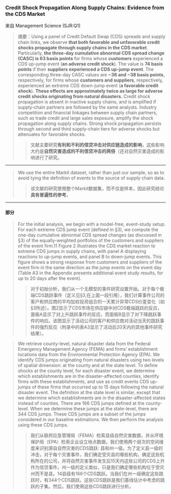 ### Credit Shock Propagation Along Supply Chains: Evidence from the CDS Market
来自 Management Science (SJR:Q1)

>  摘要：Using a panel of Credit Default Swap (CDS) spreads and supply chain links, we observe **that both favorable and unfavorable credit shocks propagate through supply chains in the CDS market**. Particularly, **the three-day cumulative abnormal CDS spread change (CASC) is 63 basis points** for firms whose **customers** experienced a CDS up-jump event (**an adverse credit shock**). The value is **74 basis points** if their **suppliers experienced a CDS up-jump event**. The corresponding three-day CASC values are **−36 and −38 basis points**, respectively, for firms whose **customers and suppliers**, respectively, experienced an extreme CDS down-jump event (**a favorable credit shock**). **These effects are approximately twice as large for adverse credit shocks originating from natural disasters.** Credit shock propagation is absent in inactive supply chains, and is amplified if supply-chain partners are followed by the same analysts. Industry competition and financial linkages between supply chain partners, such as trade credit and large sales exposure, amplify the shock propagation along supply chains. Strong shock propagation persists through second and third supply-chain tiers for adverse shocks but attenuates for favorable shocks.
>>  文献主要研究**有利和不利的信贷冲击对供应链造成的影响**，这些影响大约是**自然灾害造成的不利信贷冲击的两倍**（还对自然灾害造成的影响进行了研究。

-----
> We use the entire Markit dataset, rather than just our sample, so as to avoid tying the  definition of events to the source of supply chain data.
> 
>>  该文献的研究使用整个Markit数据集，而不仅是样本，因此研究结论**具有普遍性的参考**。

------
#### 部分
>For the initial analysis, we begin with a model-free, event-study setup. For each extreme CDS jump event (defined in §3), we compute the one-day cumulative abnormal CDS spread changes (as discussed in §3) of the equally-weighted portfolios of the customers and suppliers of the event firm.11 Figure 2 illustrates the CDS market reaction to extreme CDS jumps in supply chains, with panel A displaying reactions to up-jump events, and panel B to down-jump events. This figure shows a strong response from customers and suppliers of the event firm in the same direction as the jump events on the event day (Table A3 in the Appendix presents additional event study results, for up to 20 days after the event).
>>对于初始分析，我们从一个无模型的事件研究设置开始。对于每个极端CDS跳跃事件（定义见§3,在上面一段引用），我们计算事件公司的客户和供应商的平均加权投资组合的一天累计异常CDS价差变化（如§3所述）。图2显示了CDS市场在供应链中对CDS极端跳跃的反应，面板A显示了对上升跳跃事件的反应，而面板B显示了对下降跳跃事件的响应。该图显示了活动公司的客户和供应商对活动当天的跳跃事件的强烈反应（附录中的表A3显示了活动后20天内的其他事件研究结果）。

>We retrieve county-level, natural disaster data from the Federal Emergency Management Agency (FEMA) and firms’ establishment locations data from the Environmental Protection Agency (EPA). We identify CDS jumps originating from natural disasters using two levels of spatial dimension: at the county and at the state level. To define shocks at the county level, for each disaster event, we determine which establishments are in the disaster-affected counties, identify firms with these establishments, and use as credit events CDS up-jumps of these firms that occurred up to 15 days following the natural disaster event. The definition at the state level is similar, except that we determine which establishments are in the disaster-affected states instead of counties. There are 166 CDS jumps defined at the county-level. When we determine these jumps at the state-level,
there are 344 CDS jumps. These CDS jumps are a subset of the jumps considered in our baseline estimations. We then perform the analysis using these CDS jumps.
>> 我们从联邦应急管理局（FEMA）检索县级自然灾害数据，并从环境保护局（EPA）检索企业设立地点数据。我们使用两个层次的空间维度来识别源自自然灾害的CDS跳跃: 县和州一级。为了定义县一级的冲击，对于每个灾害事件，我们确定受灾县的哪些机构，确定这些机构所在的公司，并将自然灾害事件发生后15天内这些公司的CDS上升作为信贷事件。州一级的定义类似，只是我们确定哪些机构位于受灾州而不是县。14县级有166个CDS跳跃。当我们在州一级确定这些跳跃时，有344个CDS跳跃。这些CDS跳跃是我们基线估计中考虑的跳跃的子集。然后，我们使用这些CDS跳跃进行分析。



